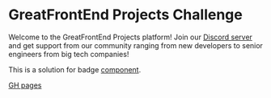 <!-- Use Ctrl/Cmd + Shift + V in VS Code to preview this Markdown file. -->

# GreatFrontEnd Projects Challenge

Welcome to the GreatFrontEnd Projects platform! Join our [Discord server](https://www.greatfrontend.com/community) and get support from our community ranging from new developers to senior engineers from big tech companies!

This is a solution for badge [component](https://www.greatfrontend.com/projects/challenges/badge-component).

[GH pages](https://samvimes01.github.io/gfp-badge-component)
